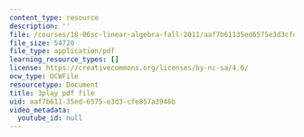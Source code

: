 ```yaml
---
content_type: resource
description: ''
file: /courses/18-06sc-linear-algebra-fall-2011/aaf7b61135ed6575e3d3cfe857a3946b_RWvi4Vx4CDc.pdf
file_size: 54720
file_type: application/pdf
learning_resource_types: []
license: https://creativecommons.org/licenses/by-nc-sa/4.0/
ocw_type: OCWFile
resourcetype: Document
title: 3play pdf file
uid: aaf7b611-35ed-6575-e3d3-cfe857a3946b
video_metadata:
  youtube_id: null
---
```

